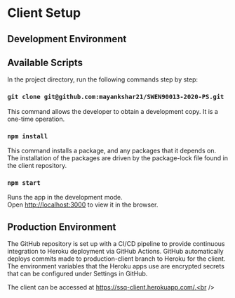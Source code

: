 # Client Setup

## Development Environment

## Available Scripts

In the project directory, run the following commands step by step:

### `git clone git@github.com:mayankshar21/SWEN90013-2020-PS.git`

This command allows the developer to obtain a development copy. It is a one-time operation.<br />

### `npm install`

This command installs a package, and any packages that it depends on. The installation of the packages are driven by the package-lock file found in the client repository.<br />

### `npm start`

Runs the app in the development mode.<br />
Open [http://localhost:3000](http://localhost:3000) to view it in the browser.

## Production Environment

The GitHub repository is set up with a CI/CD pipeline to provide continuous integration to Heroku deployment via GitHub Actions. GitHub automatically deploys commits made to production-client branch to Heroku for the client.<br />
The environment variables that the Heroku apps use are encrypted secrets that can be configured under Settings in GitHub.<br />

The client can be accessed at https://ssq-client.herokuapp.com/.<br />


